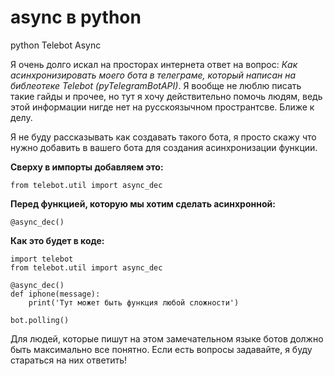# async в python 
python Telebot Async

Я очень долго искал на просторах интернета ответ на вопрос: *Как асинхронизировать моего бота в телеграме, который написан на библеотеке Telebot (pyTelegramBotAPI)*. Я вообще не люблю писать такие гайды и прочее, но тут я хочу действительно помочь людям, ведь этой информации нигде нет на русскоязычном пространтсве. Ближе к делу.

Я не буду рассказывать как создавать такого бота, я просто скажу что нужно добавить в вашего бота для создания асинхронизации функции.

**Сверху в импорты добавляем это:**

`from telebot.util import async_dec`



**Перед функцией, которую мы хотим сделать асинхронной:**

`@async_dec()`



**Как это будет в коде:**
```
import telebot
from telebot.util import async_dec

@async_dec()
def iphone(message):
    print('Тут может быть функция любой сложности')
       
bot.polling()
```
Для людей, которые пишут на этом замечательном языке ботов должно быть максимально все понятно. Если есть вопросы задавайте, я буду стараться на них ответить!
